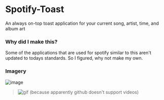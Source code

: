 # Spotify-Toast
An always on-top toast application for your current song, artist, time, and album art

### Why did I make this?
Some of the applications that are used for spotify similar to this aren't updated to todays standards. So I figured, why not make my own.

### Imagery

![image](https://i.imgur.com/niacrDL.png)

> ![gif](https://i.imgur.com/DD6BoRM.gifv) (because apparently github doesn't support videos)
